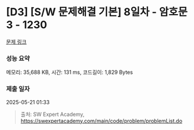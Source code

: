 # [D3] [S/W 문제해결 기본] 8일차 - 암호문3 - 1230 

[문제 링크](https://swexpertacademy.com/main/code/problem/problemDetail.do?contestProbId=AV14zIwqAHwCFAYD) 

### 성능 요약

메모리: 35,688 KB, 시간: 131 ms, 코드길이: 1,829 Bytes

### 제출 일자

2025-05-21 01:33



> 출처: SW Expert Academy, https://swexpertacademy.com/main/code/problem/problemList.do